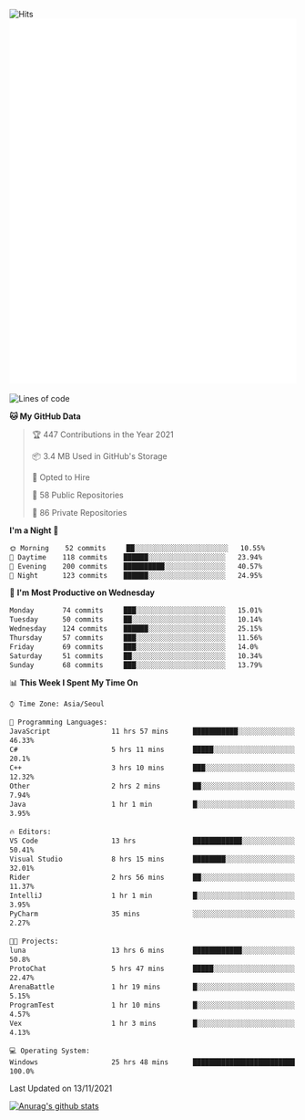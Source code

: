 ![Hits](https://hits.seeyoufarm.com/api/count/incr/badge.svg?url=https%3A%2F%2Fgithub.com%2Fkokose1234&count_bg=%2379C83D&title_bg=%23555555&icon=apple.svg&icon_color=%23E7E7E7&title=hits&edge_flat=false)
<br/>
![Metrics](https://github.com/kokose1234/kokose1234/blob/main/github-metrics.svg)

<!--START_SECTION:waka-->
![Lines of code](https://img.shields.io/badge/From%20Hello%20World%20I%27ve%20Written-11.7%20million%20lines%20of%20code-blue)

**🐱 My GitHub Data** 

> 🏆 447 Contributions in the Year 2021
 > 
> 📦 3.4 MB Used in GitHub's Storage 
 > 
> 💼 Opted to Hire
 > 
> 📜 58 Public Repositories 
 > 
> 🔑 86 Private Repositories  
 > 
**I'm a Night 🦉** 

```text
🌞 Morning    52 commits     ██░░░░░░░░░░░░░░░░░░░░░░░   10.55% 
🌆 Daytime    118 commits    ██████░░░░░░░░░░░░░░░░░░░   23.94% 
🌃 Evening    200 commits    ██████████░░░░░░░░░░░░░░░   40.57% 
🌙 Night      123 commits    ██████░░░░░░░░░░░░░░░░░░░   24.95%

```
📅 **I'm Most Productive on Wednesday** 

```text
Monday       74 commits     ███░░░░░░░░░░░░░░░░░░░░░░   15.01% 
Tuesday      50 commits     ██░░░░░░░░░░░░░░░░░░░░░░░   10.14% 
Wednesday    124 commits    ██████░░░░░░░░░░░░░░░░░░░   25.15% 
Thursday     57 commits     ███░░░░░░░░░░░░░░░░░░░░░░   11.56% 
Friday       69 commits     ███░░░░░░░░░░░░░░░░░░░░░░   14.0% 
Saturday     51 commits     ██░░░░░░░░░░░░░░░░░░░░░░░   10.34% 
Sunday       68 commits     ███░░░░░░░░░░░░░░░░░░░░░░   13.79%

```


📊 **This Week I Spent My Time On** 

```text
⌚︎ Time Zone: Asia/Seoul

💬 Programming Languages: 
JavaScript               11 hrs 57 mins      ███████████░░░░░░░░░░░░░░   46.33% 
C#                       5 hrs 11 mins       █████░░░░░░░░░░░░░░░░░░░░   20.1% 
C++                      3 hrs 10 mins       ███░░░░░░░░░░░░░░░░░░░░░░   12.32% 
Other                    2 hrs 2 mins        ██░░░░░░░░░░░░░░░░░░░░░░░   7.94% 
Java                     1 hr 1 min          █░░░░░░░░░░░░░░░░░░░░░░░░   3.95%

🔥 Editors: 
VS Code                  13 hrs              ████████████░░░░░░░░░░░░░   50.41% 
Visual Studio            8 hrs 15 mins       ████████░░░░░░░░░░░░░░░░░   32.01% 
Rider                    2 hrs 56 mins       ██░░░░░░░░░░░░░░░░░░░░░░░   11.37% 
IntelliJ                 1 hr 1 min          █░░░░░░░░░░░░░░░░░░░░░░░░   3.95% 
PyCharm                  35 mins             ░░░░░░░░░░░░░░░░░░░░░░░░░   2.27%

🐱‍💻 Projects: 
luna                     13 hrs 6 mins       ████████████░░░░░░░░░░░░░   50.8% 
ProtoChat                5 hrs 47 mins       █████░░░░░░░░░░░░░░░░░░░░   22.47% 
ArenaBattle              1 hr 19 mins        █░░░░░░░░░░░░░░░░░░░░░░░░   5.15% 
ProgramTest              1 hr 10 mins        █░░░░░░░░░░░░░░░░░░░░░░░░   4.57% 
Vex                      1 hr 3 mins         █░░░░░░░░░░░░░░░░░░░░░░░░   4.13%

💻 Operating System: 
Windows                  25 hrs 48 mins      █████████████████████████   100.0%

```


 Last Updated on 13/11/2021
<!--END_SECTION:waka-->

[![Anurag's github stats](https://github-readme-stats.vercel.app/api?username=kokose1234&theme=dracula)](https://github.com/anuraghazra/github-readme-stats)



	
